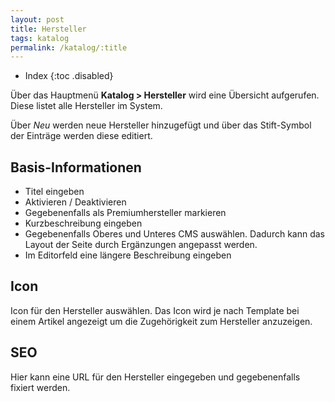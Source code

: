 ```yaml
---
layout: post
title: Hersteller
tags: katalog
permalink: /katalog/:title
---
```



+ Index
{:toc .disabled}




Über das Hauptmenü **Katalog > Hersteller** wird eine Übersicht aufgerufen. Diese listet alle Hersteller im System.


Über *Neu* werden neue Hersteller hinzugefügt und über das Stift-Symbol der Einträge werden diese editiert.


## Basis-Informationen


* Titel eingeben
* Aktivieren / Deaktivieren
* Gegebenenfalls als Premiumhersteller markieren
* Kurzbeschreibung eingeben
* Gegebenenfalls Oberes und Unteres CMS auswählen. Dadurch kann das Layout der Seite durch Ergänzungen angepasst werden.
* Im Editorfeld eine längere Beschreibung eingeben


## Icon


Icon für den Hersteller auswählen. Das Icon wird je nach Template bei einem Artikel angezeigt um die Zugehörigkeit zum Hersteller anzuzeigen.


## SEO


Hier kann eine URL für den Hersteller eingegeben und gegebenenfalls fixiert werden.
